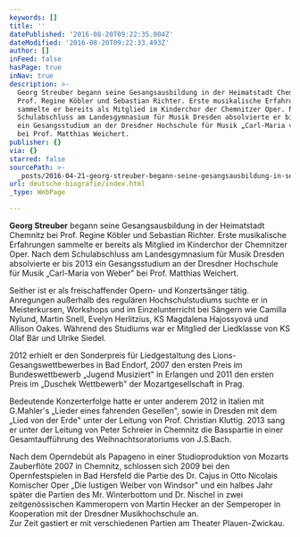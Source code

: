 ```yaml
---
keywords: []
title: ''
datePublished: '2016-08-20T09:22:35.004Z'
dateModified: '2016-08-20T09:22:33.493Z'
author: []
inFeed: false
hasPage: true
inNav: true
description: >-
  Georg Streuber begann seine Gesangsausbildung in der Heimatstadt Chemnitz bei
  Prof. Regine Köbler und Sebastian Richter. Erste musikalische Erfahrungen
  sammelte er bereits als Mitglied im Kinderchor der Chemnitzer Oper. Nach dem
  Schulabschluss am Landesgymnasium für Musik Dresden absolvierte er bis 2013
  ein Gesangsstudium an der Dresdner Hochschule für Musik „Carl-Maria von Weber“
  bei Prof. Matthias Weichert.
publisher: {}
via: {}
starred: false
sourcePath: >-
  _posts/2016-04-21-georg-streuber-begann-seine-gesangsausbildung-in-seiner-heim.md
url: deutsche-biografie/index.html
_type: WebPage

---
```

**Georg Streuber** begann seine Gesangsausbildung in der Heimatstadt Chemnitz bei Prof. Regine Köbler und Sebastian Richter. Erste musikalische Erfahrungen sammelte er bereits als Mitglied im Kinderchor der Chemnitzer Oper. Nach dem Schulabschluss am Landesgymnasium für Musik Dresden absolvierte er bis 2013 ein Gesangsstudium an der Dresdner Hochschule für Musik „Carl-Maria von Weber" bei Prof. Matthias Weichert.

Seither ist er als freischaffender Opern- und Konzertsänger tätig. Anregungen außerhalb des regulären Hochschulstudiums suchte er in Meisterkursen, Workshops und im Einzelunterricht bei Sängern wie Camilla Nylund, Martin Snell, Evelyn Herlitzius, KS Magdalena Hajossyová und Allison Oakes. Während des Studiums war er Mitglied der Liedklasse von KS Olaf Bär und Ulrike Siedel.

2012 erhielt er den Sonderpreis für Liedgestaltung des Lions-Gesangswettbewerbes in Bad Endorf, 2007 den ersten Preis im Bundeswettbewerb „Jugend Musiziert" in Erlangen und 2011 den ersten Preis im „Duschek Wettbewerb" der Mozartgesellschaft in Prag.

Bedeutende Konzerterfolge hatte er unter anderem 2012 in Italien mit G.Mahler's „Lieder eines fahrenden Gesellen", sowie in Dresden mit dem „Lied von der Erde" unter der Leitung von Prof. Christian Kluttig. 2013 sang er unter der Leitung von Peter Schreier in Chemnitz die Basspartie in einer Gesamtaufführung des Weihnachtsoratoriums von J.S.Bach.

Nach dem Operndebüt als Papageno in einer Studioproduktion von Mozarts Zauberflöte 2007 in Chemnitz, schlossen sich 2009 bei den Opernfestspielen in Bad Hersfeld die Partie des Dr. Cajus in Otto Nicolais Komischer Oper „Die lustigen Weiber von Windsor" und ein halbes Jahr später die Partien des Mr. Winterbottom und Dr. Nischel in zwei zeitgenössischen Kammeropern von Martin Hecker an der Semperoper in Kooperation mit der Dresdner Musikhochschule an.   
Zur Zeit gastiert er mit verschiedenen Partien am Theater Plauen-Zwickau.